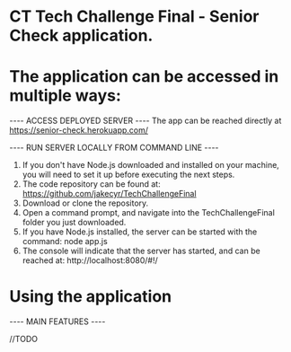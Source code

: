 # CT Tech Challenge Final - Senior Check application.


# The application can be accessed in multiple ways:

---- ACCESS DEPLOYED SERVER ----
 The app can be reached directly at https://senior-check.herokuapp.com/


---- RUN SERVER LOCALLY FROM COMMAND LINE ----
1. If you don't have Node.js downloaded and installed on your machine, you
   will need to set it up before executing the next steps.
2. The code repository can be found at: https://github.com/jakecyr/TechChallengeFinal
3. Download or clone the repository.
4. Open a command prompt, and navigate into the TechChallengeFinal folder you just downloaded.
5. If you have Node.js installed, the server can be started with the command: node app.js
6. The console will indicate that the server has started, and can be reached at: http://localhost:8080/#!/


# Using the application

---- MAIN FEATURES ----

//TODO
